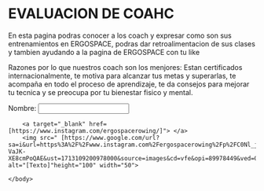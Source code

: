 <!DOCTYPE html>
<html>
<head>
    <title> COACH ERGOSPACE </title>
</head>
    <body>
        <h1> EVALUACION DE COAHC </h1>
        <p> En esta pagina podras conocer a los coach y expresar como son sus entrenamientos en ERGOSPACE, podras dar retroalimentacion de sus clases y tambien ayudando a la pagina de ERGOSPACE con tu like</p>
        <p> Razones por lo que nuestros coach son los menjores: Estan certificados internacionalmente, te motiva para alcanzar tus metas y superarlas, te acompaña en todo el proceso de aprendizaje, te da consejos para mejorar tu tecnica y se preocupa por tu bienestar fisico y mental. </p>
        <form method="post" action= "kevin.gaelcastro18@gmail.com">
        Nombre: <input type= "text" nombre="Kevin Castro" />
        </form>

        <a target="_blank" href=[https://www.instagram.com/ergospacerowing/]"> </a>
        <img src=" [https://www.google.com/url?sa=i&url=https%3A%2F%2Fwww.instagram.com%2Fergospacerowing%2Fp%2FC0Nl_jgrDCW%2F&psig=AOvVaw04Lfsq-VaJK-XE8cmPoQAE&ust=1713109200978000&source=images&cd=vfe&opi=89978449&ved=0CBIQjRxqFwoTCPDh053Dv4UDFQAAAAAdAAAAABAJ]" alt="[Texto]"height="100" width="50">
        
    </body>
</html>

